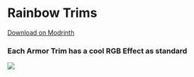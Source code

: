 # Rainbow Trims

[Download on Modrinth](modrinth.com/mod/rainbow-trims)

### Each Armor Trim has a cool RGB Effect as standard

![](https://cdn.modrinth.com/data/sRTgAZkT/images/4ec224226cd81e818d461a79a566905eaf37b544.gif)
